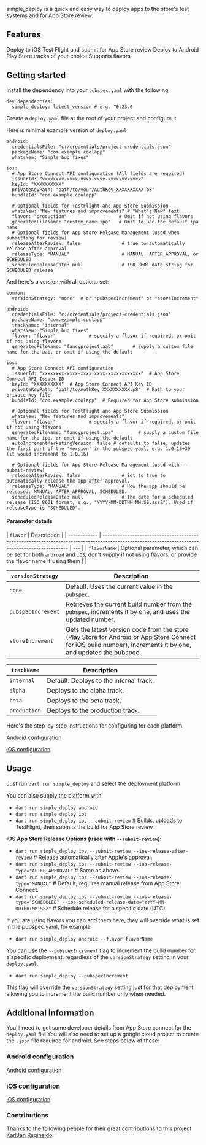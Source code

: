 simple_deploy is a quick and easy way to deploy apps to the store's test systems and for App Store review.


## Features

Deploy to iOS Test Flight and submit for App Store review
Deploy to Android Play Store tracks of your choice
Supports flavors

## Getting started

Install the dependency into your `pubspec.yaml` with the following:

```
dev_dependencies:
  simple_deploy: latest_version # e.g. ^0.23.0
```

Create a `deploy.yaml` file at the root of your project and configure it

Here is minimal example version of `deploy.yaml`

```
android:
  credentialsFile: "c:/credentials/project-credentials.json"
  packageName: "com.example.coolapp"
  whatsNew: "Simple bug fixes"

ios:
  # App Store Connect API configuration (All fields are required)
  issuerId: "xxxxxxxx-xxxx-xxxx-xxxx-xxxxxxxxxxxx"
  keyId: "XXXXXXXXXX"
  privateKeyPath: "path/to/your/AuthKey_XXXXXXXXXX.p8"
  bundleId: "com.example.coolapp"
  
  # Optional fields for TestFlight and App Store Submission
  whatsNew: "New features and improvements" # "What's New" text
  flavor: "production"                   # Omit if not using flavors
  generatedFileName: "custom_name.ipa"   # Omit to use the default ipa name
  # Optional fields for App Store Release Management (used when submitting for review)
  releaseAfterReview: false               # true to automatically release after approval
  releaseType: "MANUAL"                   # MANUAL, AFTER_APPROVAL, or SCHEDULED
  scheduledReleaseDate: null              # ISO 8601 date string for SCHEDULED release
  ```

And here's a version with all options set:

```
common:
  versionStrategy: "none"  # or "pubspecIncrement" or "storeIncrement"

android:
  credentialsFile: "c:/credentials/project-credentials.json"
  packageName: "com.example.coolapp"
  trackName: "internal"
  whatsNew: "Simple bug fixes"
  flavor: "flavor"            # specify a flavor if required, or omit if not using flavors
  generatedFileName: "fancyproject.aab"       # supply a custom file name for the aab, or omit if using the default

ios:
  # App Store Connect API configuration
  issuerId: "xxxxxxxx-xxxx-xxxx-xxxx-xxxxxxxxxxxx"  # App Store Connect API Issuer ID
  keyId: "XXXXXXXXXX"  # App Store Connect API Key ID
  privateKeyPath: "path/to/AuthKey_XXXXXXXXXX.p8"  # Path to your private key file
  bundleId: "com.example.coolapp"  # Required for App Store submission
  
  # Optional fields for TestFlight and App Store Submission
  whatsNew: "New features and improvements"
  flavor: "flavor"            # specify a flavor if required, or omit if not using flavors
  generatedFileName: "fancyproject.ipa"         # supply a custom file name for the ipa, or omit if using the default
  autoIncrementMarketingVersion: false # defaults to false, updates the first part of the 'version' in the pubspec.yaml, e.g. 1.0.15+39 (it would increment to 1.0.16)

  # Optional fields for App Store Release Management (used with --submit-review)
  releaseAfterReview: false               # Set to true to automatically release the app after approval.
  releaseType: "MANUAL"                   # How the app should be released: MANUAL, AFTER_APPROVAL, SCHEDULED.
  scheduledReleaseDate: null              # The date for a scheduled release (ISO 8601 format, e.g., "YYYY-MM-DDTHH:MM:SS.sssZ"). Used if releaseType is "SCHEDULED".
```

#### Parameter details

| `flavor`     | Description                                                                                                                                    |
| ------------ | ---------------------------------------------------------------------------------------------------------------------------------------------- | --- |
| `flavorName` | Optional parameter, which can be set for both `android` and `iOS`, don't supply if not using flavors, or provide the flavor name if using them |     |

| `versionStrategy`  | Description                                                                                                                            |
| ------------------ | -------------------------------------------------------------------------------------------------------------------------------------- |
| `none`             | Default. Uses the current value in the `pubspec`.                                                                                      |
| `pubspecIncrement` | Retrieves the current build number from the `pubspec`, increments it by one, and uses the updated number.                              |
| `storeIncrement`   | Gets the latest version code from the store (Play Store for Android or App Store Connect for iOS build number), increments it by one, and updates the pubspec. |

| `trackName`  | Description                             |
| ------------ | --------------------------------------- |
| `internal`   | Default. Deploys to the internal track. |
| `alpha`      | Deploys to the alpha track.             |
| `beta`       | Deploys to the beta track.              |
| `production` | Deploys to the production track.        |

Here's the step-by-step instructions for configuring for each platform

[Android configuration](https://github.com/andrewpmoore/simple_deploy/blob/main/android.md)

[iOS configuration](https://github.com/andrewpmoore/simple_deploy/blob/main/ios.md)

## Usage

Just run `dart run simple_deploy` and select the deployment platform

You can also supply the platform with

- `dart run simple_deploy android`
- `dart run simple_deploy ios`
- `dart run simple_deploy ios --submit-review` # Builds, uploads to TestFlight, then submits the build for App Store review.

**iOS App Store Release Options (used with `--submit-review`):**

- `dart run simple_deploy ios --submit-review --ios-release-after-review` # Release automatically after Apple's approval.
- `dart run simple_deploy ios --submit-review --ios-release-type="AFTER_APPROVAL"` # Same as above.
- `dart run simple_deploy ios --submit-review --ios-release-type="MANUAL"` # Default, requires manual release from App Store Connect.
- `dart run simple_deploy ios --submit-review --ios-release-type="SCHEDULED" --ios-scheduled-release-date="YYYY-MM-DDTHH:MM:SSZ"` # Schedule release for a specific date (UTC).

If you are using flavors you can add them here, they will override what is set in the pubspec.yaml, for example

- `dart run simple_deploy android --flavor flavorName`

You can use the `--pubspecIncrement` flag to increment the build number for a specific deployment, regardless of the `versionStrategy` setting in your `deploy.yaml`:

- `dart run simple_deploy --pubspecIncrement`

This flag will override the `versionStrategy` setting just for that deployment, allowing you to increment the build number only when needed.

## Additional information

You'll need to get some developer details from App Store connect for the `deploy.yaml` file
You will also need to set up a google cloud project to create the `.json` file required for android.
See steps below of these:

### Android configuration

[Android configuration](https://github.com/andrewpmoore/simple_deploy/blob/main/android.md)

### iOS configuration

[iOS configuration](https://github.com/andrewpmoore/simple_deploy/blob/main/ios.md)

### Contributions

Thanks to the following people for their great contributions to this project
[KarlJan Reginaldo](https://github.com/karlreginaldo)
